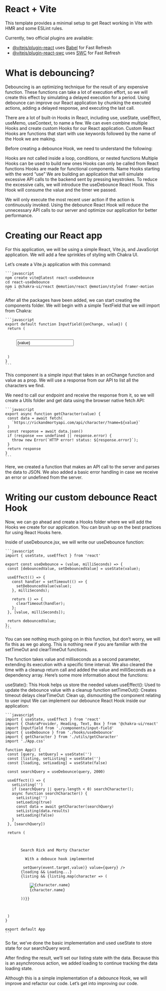 # React + Vite

This template provides a minimal setup to get React working in Vite with HMR and some ESLint rules.

Currently, two official plugins are available:

- [@vitejs/plugin-react](https://github.com/vitejs/vite-plugin-react/blob/main/packages/plugin-react/README.md) uses [Babel](https://babeljs.io/) for Fast Refresh
- [@vitejs/plugin-react-swc](https://github.com/vitejs/vite-plugin-react-swc) uses [SWC](https://swc.rs/) for Fast Refresh


# What is debouncing?
Debouncing is an optimizing technique for the result of any expensive function. These functions can take a lot of execution effort, so we will create this effect by simulating a delayed execution for a period. Using debounce can improve our React application by chunking the executed actions, adding a delayed response, and executing the last call.

There are a lot of built-in Hooks in React, including use, useState, useEffect, useMemo, useContext, to name a few. We can even combine multiple Hooks and create custom Hooks for our React application. Custom React Hooks are functions that start with use keywords followed by the name of the Hook we are making.

Before creating a debounce Hook, we need to understand the following:

Hooks are not called inside a loop, conditions, or nested functions
Multiple Hooks can be used to build new ones
Hooks can only be called from React functions
Hooks are made for functional components.
Name Hooks starting with the word “use”
We are building an application that will simulate excessive API calls to the backend sent by pressing keystrokes. To reduce the excessive calls, we will introduce the useDebounce React Hook. This Hook will consume the value and the timer we passed.

We will only execute the most recent user action if the action is continuously invoked. Using the debounce React Hook will reduce the unnecessary API calls to our server and optimize our application for better performance.


# Creating our React app 
For this application, we will be using a simple React, Vite.js, and JavaScript application. We will add a few sprinkles of styling with Chakra UI.

Let’s create a Vite.js application with this command:

<pre>
<code>```javascript
npm create vite@latest react-useDebounce
cd react-useDebounce
npm i @chakra-ui/react @emotion/react @emotion/styled framer-motion
```</code>
</pre>

After all the packages have been added, we can start creating the components folder. We will begin with a simple TextField that we will import from Chakra:

<pre>
<code>```javascript
export default function Inputfield({onChange, value}) {
 return (
   <div>
     <Input onChange={onChange} value={value} placeholder='Search your character' size='md' />
   </div>
 )
}
```</code>
</pre>

This component is a simple input that takes in an onChange function and value as a prop. We will use a response from our API to list all the characters we find.

We need to call our endpoint and receive the response from it, so we will create a Utils folder and get data using the browser native fetch API:

<pre>
<code>```javascript
export async function getCharacter(value) {
 const data = await fetch(
   `https://rickandmortyapi.com/api/character/?name=${value}`
 )
 const response = await data.json()
 if (response === undefined || response.error) {
   throw new Error(`HTTP error! status: ${response.error}`);
 }
 return response
}
```</code>
</pre>


Here, we created a function that makes an API call to the server and parses the data to JSON. We also added a basic error handling in case we receive an error or undefined from the server.

# Writing our custom debounce React Hook
Now, we can go ahead and create a Hooks folder where we will add the Hooks we create for our application. You can brush up on the best practices for using React Hooks here.

Inside of useDebounce.jsx, we will write our useDebounce function:

<pre>
<code>```javascript
import { useState, useEffect } from 'react'

export const useDebounce = (value, milliSeconds) => {
 const [debouncedValue, setDebouncedValue] = useState(value);

 useEffect(() => {
   const handler = setTimeout(() => {
     setDebouncedValue(value);
   }, milliSeconds);

   return () => {
     clearTimeout(handler);
   };
 }, [value, milliSeconds]);

 return debouncedValue;
};
```</code>
</pre>

You can see nothing much going on in this function, but don’t worry, we will fix this as we go along. This is nothing new if you are familiar with the setTimeOut and clearTimeOut functions.

The function takes value and milliseconds as a second parameter, extending its execution with a specific time interval. We also cleared the time with a cleanup return call and added the value and milliSeconds as a dependency array. Here’s some more information about the functions:

useState(): This Hook helps us store the needed values
useEffect(): Used to update the debounce value with a cleanup function
setTimeOut(): Creates timeout delays
clearTimeOut: Clean up, dismounting the component relating to user input
We can implement our debounce React Hook inside our application:

<pre>
<code>```javascript
import { useState, useEffect } from 'react'
import { ChakraProvider, Heading, Text, Box } from '@chakra-ui/react'
import Inputfield from './components/input-field'
import { useDebounce } from './hooks/useDebounce'
import { getCharacter } from './utils/getCharacter'
import './App.css'

function App() {
 const [query, setQuery] = useState('')
 const [listing, setListing] = useState('')
 const [loading, setLoading] = useState(false)

 const searchQuery = useDebounce(query, 2000)

 useEffect(() => {
   setListing('')
   if (searchQuery || query.length < 0) searchCharacter();
   async function searchCharacter() {
     setListing('')
     setLoading(true)
     const data = await getCharacter(searchQuery)
     setListing(data.results)
     setLoading(false)
   }
 }, [searchQuery])

 return (
   <div className="App">
     <ChakraProvider>
       <Heading mb={4}>Search Rick and Morty Character</Heading>
       <Text fontSize='md' textAlign="left" mb={10}>
         With a debouce hook implemented
       </Text>
       <Inputfield mb={10} onChange={(event) => setQuery(event.target.value)} value={query} />
       {loading && <Text mb={10} mt={10} textAlign="left">Loading...</Text>}
       {listing && <Box mt={10} display={'block'}>{listing.map(character => (
         <Box key={character.id} mb={10}>
           <img src={character.image} alt={character.name} />
           {character.name}
         </Box>
       ))}</Box>}
     </ChakraProvider>
   </div>
 )
}

export default App
```</code>
</pre>


So far, we’ve done the basic implementation and used useState to store state for our searchQuery word.

After finding the result, we’ll set our listing state with the data. Because this is an asynchronous action, we added loading to continue tracking the data loading state.

Although this is a simple implementation of a debounce Hook, we will improve and refactor our code. Let’s get into improving our code.